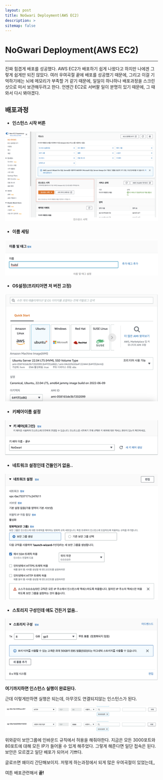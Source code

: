```yaml
---
layout: post
title: NoGwari Deployment(AWS EC2)
description: >
sitemap: false
---
```


# NoGwari Deployment(AWS EC2)

---------------------

진짜 힘겹게 배포를 성공했다. AWS EC2가 배포하기 쉽게 나왔다고 하지만 나에겐 그렇게 쉽게만 되진 않았다. 여러 우여곡절 끝에 배포를 성공했기 때문에, 그리고 이걸 기억하기에는 뇌에 메모리가 부족할 거 같기 때문에, 일일이 하나하나 배포과정을 스크린샷으로 떠서 보관해두려고 한다. 언젠간 EC2로 서버팔 일이 분명히 있기 때문에, 그 때 와서 다시 봐야겠다.

## 배포과정

* #### 인스턴스 시작 버튼

![](../../assets/img/Project/nogwari/deploy1.png)

* #### 이름 세팅

![](../../assets/img/Project/nogwari/deploy2.png)

* #### OS설정(프리티어면 저 버전 고정)

![](../../assets/img/Project/nogwari/deploy3.png)

* #### 키페어이름 설정

![](../../assets/img/Project/nogwari/deploy4.png)

* #### 네트워크 설정인데 건들인거 없음..

![](../../assets/img/Project/nogwari/deploy5.png)

* #### 스토리지 구성인데 얘도 건든거 없음..

![](../../assets/img/Project/nogwari/deploy6.png)

**여기까지하면 인스턴스 실행이 완료된다.**

근데 이렇게만하면 실행은 되는데, 아무것도 연결되지않는 인스턴스가 된다. 

![](../../assets/img/Project/nogwari/deploy7.png)

![](../../assets/img/Project/nogwari/deploy8.png)

위와같이 보안그룹에 인바운드 규칙에서 허용을 해줘야한다. 지금은 모든 3000포트와 80포트에 대해 모든 IP가 들어올 수 있게 해주었다. 그렇게 해준다면 일단 접속은 된다. 보안은 모르겠고 일단 배포가 되어서 기쁘다.

글로쓰면 왜이리 간단해보이지. 저렇게 하는과정에서 되게 많은 우여곡절이 있었는데,,

여튼 배포관련해서 **끝!**	
